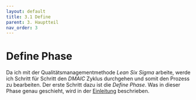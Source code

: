 ```yaml
---
layout: default
title: 3.1 Define
parent: 3. Hauptteil
nav_order: 3
---
```

# Define Phase

Da ich mit der Qualitätsmanagementmethode *Lean Six Sigma* arbeite, werde ich Schritt für Schritt den *DMAIC* Zyklus durchgehen und somit den Prozess zu bearbeiten. Der erste Schritt dazu ist die *Define Phase*. Was in dieser Phase genau geschieht, wird in der [Einleitung](../Einleitung/Projektmanagementmethode.md#lean-six-sigma) beschrieben.

